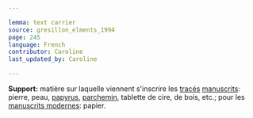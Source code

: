 ```yaml
---

lemma: text carrier
source: gresillon_elments_1994
page: 245
language: French
contributor: Caroline
last_updated_by: Caroline

---
```


**Support:** matière sur laquelle viennent s'inscrire les [tracés](trace.html) [manuscrits](manuscript.html): pierre, peau, [papyrus](papyrus.html), [parchemin](parchment.html), tablette de cire, de bois, etc.; pour les [manuscrits modernes](manuscriptModern): papier.

